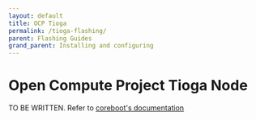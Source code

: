 ```yaml
---
layout: default
title: OCP Tioga
permalink: /tioga-flashing/
parent: Flashing Guides
grand_parent: Installing and configuring
---
```


Open Compute Project Tioga Node
=====

TO BE WRITTEN.  Refer to [coreboot's documentation](https://doc.coreboot.org/mainboard/ocp/tiogapass.html)
